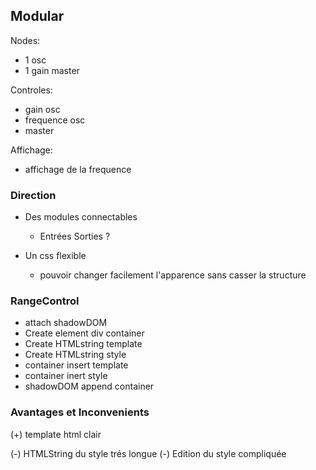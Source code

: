 ## Modular
Nodes:  
- 1 osc
- 1 gain master

Controles:
- gain osc
- frequence osc
- master

Affichage:
- affichage de la frequence

### Direction
- Des modules connectables
    - Entrées Sorties ?

- Un css flexible
    - pouvoir changer facilement l'apparence sans casser la structure

### RangeControl 
- attach shadowDOM
- Create element div container
- Create HTMLstring template
- Create HTMLstring style
- container insert template
- container inert style
- shadowDOM append container

### Avantages et Inconvenients
(+) template html clair

(-) HTMLString du style trés longue
(-) Edition du style compliquée
